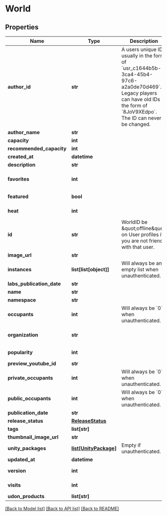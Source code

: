 # World



## Properties
Name | Type | Description | Notes
------------ | ------------- | ------------- | -------------
**author_id** | **str** | A users unique ID, usually in the form of &#x60;usr_c1644b5b-3ca4-45b4-97c6-a2a0de70d469&#x60;. Legacy players can have old IDs in the form of &#x60;8JoV9XEdpo&#x60;. The ID can never be changed. | 
**author_name** | **str** |  | 
**capacity** | **int** |  | 
**recommended_capacity** | **int** |  | 
**created_at** | **datetime** |  | 
**description** | **str** |  | 
**favorites** | **int** |  | [optional] [default to 0]
**featured** | **bool** |  | [default to False]
**heat** | **int** |  | [default to 0]
**id** | **str** | WorldID be \&quot;offline\&quot; on User profiles if you are not friends with that user. | 
**image_url** | **str** |  | 
**instances** | **list[list[object]]** | Will always be an empty list when unauthenticated. | [optional] 
**labs_publication_date** | **str** |  | 
**name** | **str** |  | 
**namespace** | **str** |  | [optional] 
**occupants** | **int** | Will always be &#x60;0&#x60; when unauthenticated. | [optional] [default to 0]
**organization** | **str** |  | [default to 'vrchat']
**popularity** | **int** |  | [default to 0]
**preview_youtube_id** | **str** |  | [optional] 
**private_occupants** | **int** | Will always be &#x60;0&#x60; when unauthenticated. | [optional] [default to 0]
**public_occupants** | **int** | Will always be &#x60;0&#x60; when unauthenticated. | [optional] [default to 0]
**publication_date** | **str** |  | 
**release_status** | [**ReleaseStatus**](ReleaseStatus.md) |  | 
**tags** | **list[str]** |   | 
**thumbnail_image_url** | **str** |  | 
**unity_packages** | [**list[UnityPackage]**](UnityPackage.md) | Empty if unauthenticated. | [optional] 
**updated_at** | **datetime** |  | 
**version** | **int** |  | [default to 0]
**visits** | **int** |  | [default to 0]
**udon_products** | **list[str]** |  | [optional] 

[[Back to Model list]](../README.md#documentation-for-models) [[Back to API list]](../README.md#documentation-for-api-endpoints) [[Back to README]](../README.md)


